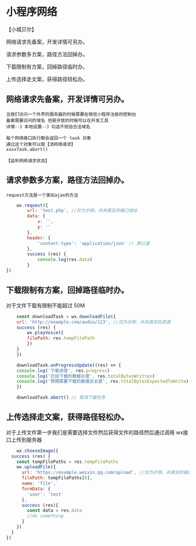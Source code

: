 # 小程序网络

【小城贝尔】

网络请求先备案，开发详情可另办。

请求参数多方案，路径方法回掉办。

下载限制有方案，回掉路径临时办。

上传选择走文案，获得路径轻松办。


## 网络请求先备案，开发详情可另办。
    当我们访问一个外界的服务器的时候需要在微信小程序注册的控制台
    备案需要访问的域名 但是开放的时候可以在开发工具
    详情--》本地设置--》勾选不校验合法域名

    每个网络接口执行都会返回一个 task 对象
    通过这个对象可以取【消网络请求】
    xxxxTask.abort()

    【监听网络请求状态】
    
## 请求参数多方案，路径方法回掉办。
    request方法是一个类似ajax的方法
```js
    wx.request({
        url: 'test.php', //仅为示例，并非真实的接口地址
        data: {
            x: '',
            y: ''
        },
        header: {
            'content-type': 'application/json' // 默认值
        },
        success (res) {
            console.log(res.data)
        }
})
```
## 下载限制有方案，回掉路径临时办。
   对于文件下载有限制不能超过 50M
```js 
    const downloadTask = wx.downloadFile({
    url: 'http://example.com/audio/123', //仅为示例，并非真实的资源
    success (res) {
        wx.playVoice({
        filePath: res.tempFilePath
        })
    }
    })

    downloadTask.onProgressUpdate((res) => {
    console.log('下载进度', res.progress)
    console.log('已经下载的数据长度', res.totalBytesWritten)
    console.log('预期需要下载的数据总长度', res.totalBytesExpectedToWrite)
    })

    downloadTask.abort() // 取消下载任务
```
## 上传选择走文案，获得路径轻松办。
   对于上传文件第一步我们是需要选择文件然后获得文件的路径然后通过调用
   wx接口上传到服务器
```js
    wx.chooseImage({
  success (res) {
    const tempFilePaths = res.tempFilePaths
    wx.uploadFile({
      url: 'https://example.weixin.qq.com/upload', //仅为示例，非真实的接口地址
      filePath: tempFilePaths[0],
      name: 'file',
      formData: {
        'user': 'test'
      },
      success (res){
        const data = res.data
        //do something
      }
    })
  }
})

```
